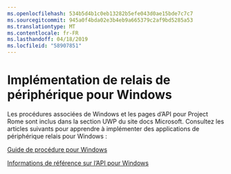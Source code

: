 ```yaml
---
ms.openlocfilehash: 534b5d4b1c0eb13282b5efe043d0ae15bde7c7c7
ms.sourcegitcommit: 945a0f4bda02e3b4eb9a665379c2af9bd5285a53
ms.translationtype: MT
ms.contentlocale: fr-FR
ms.lasthandoff: 04/18/2019
ms.locfileid: "58907851"
---
```

# <a name="implementing-device-relay-for-windows"></a>Implémentation de relais de périphérique pour Windows

Les procédures associées de Windows et les pages d’API pour Project Rome sont inclus dans la section UWP du site docs Microsoft. Consultez les articles suivants pour apprendre à implémenter des applications de périphérique relais pour Windows :

[Guide de procédure pour Windows](https://docs.microsoft.com/windows/uwp/launch-resume/connected-apps-and-devices)

[Informations de référence sur l’API pour Windows](https://docs.microsoft.com/uwp/api/Windows.System.RemoteSystems)